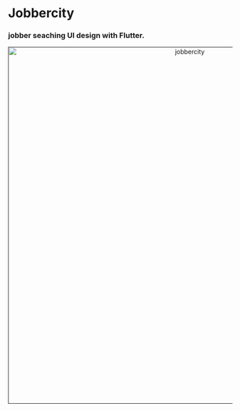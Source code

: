 # Jobbercity

### jobber seaching UI design with Flutter.

<p align="center">
  <a href="">
    <img alt="jobbercity" src="https://raw.githubusercontent.com/tjava/jobbercity-ui/master/assets/images/readme.png" width="800">
  </a>
</p>
